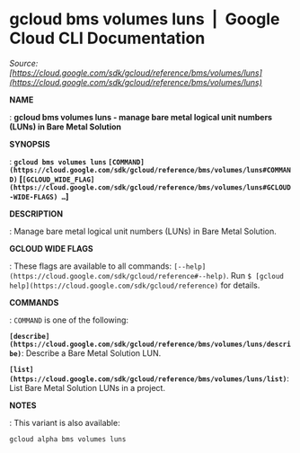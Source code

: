 # gcloud bms volumes luns  |  Google Cloud CLI Documentation

*Source: [https://cloud.google.com/sdk/gcloud/reference/bms/volumes/luns](https://cloud.google.com/sdk/gcloud/reference/bms/volumes/luns)*

**NAME**

: **gcloud bms volumes luns - manage bare metal logical unit numbers (LUNs) in Bare Metal Solution**

**SYNOPSIS**

: **`gcloud bms volumes luns` `[COMMAND](https://cloud.google.com/sdk/gcloud/reference/bms/volumes/luns#COMMAND)` [`[GCLOUD_WIDE_FLAG](https://cloud.google.com/sdk/gcloud/reference/bms/volumes/luns#GCLOUD-WIDE-FLAGS) …`]**

**DESCRIPTION**

: Manage bare metal logical unit numbers (LUNs) in Bare Metal Solution.

**GCLOUD WIDE FLAGS**

: These flags are available to all commands: `[--help](https://cloud.google.com/sdk/gcloud/reference#--help)`.
Run `$ [gcloud help](https://cloud.google.com/sdk/gcloud/reference)` for details.

**COMMANDS**

: ``COMMAND`` is one of the following:

**`[describe](https://cloud.google.com/sdk/gcloud/reference/bms/volumes/luns/describe)`**:
Describe a Bare Metal Solution LUN.

**`[list](https://cloud.google.com/sdk/gcloud/reference/bms/volumes/luns/list)`**:
List Bare Metal Solution LUNs in a project.

**NOTES**

: This variant is also available:

```
gcloud alpha bms volumes luns
```